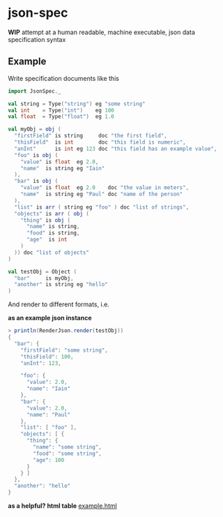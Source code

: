 # json-spec

**WIP** attempt at a human readable, machine executable, json data specification syntax

## Example

Write specification documents like this
```scala
import JsonSpec._

val string = Type("string") eg "some string"
val int    = Type("int")    eg 100
val float  = Type("float")  eg 1.0

val myObj = obj (
  "firstField" is string     doc "the first field",
  "thisField"  is int        doc "this field is numeric",
  "anInt"      is int eg 123 doc "this field has an example value",
  "foo" is obj (
    "value" is float  eg 2.0,
    "name"  is string eg "Iain"
  ),
  "bar" is obj (
    "value" is float  eg 2.0    doc "the value in meters",
    "name"  is string eg "Paul" doc "name of the person"
  ),
  "list" is arr ( string eg "foo" ) doc "list of strings",
  "objects" is arr ( obj (
    "thing" is obj (
      "name" is string,
      "food" is string,
      "age"  is int
    )
  )) doc "list of objects"
)

val testObj = Object (
  "bar"     is myObj,
  "another" is string eg "hello"
)
```

And render to different formats, i.e.

**as an example json instance**
```scala
> println(RenderJson.render(testObj))
{
  "bar": {
    "firstField": "some string",
    "thisField": 100,
    "anInt": 123,

    "foo": {
      "value": 2.0,
      "name": "Iain"
    },
    "bar": {
      "value": 2.0,
      "name": "Paul"
    },
    "list": [ "foo" ],
    "objects": [ {
      "thing": {
        "name": "some string",
        "food": "some string",
        "age": 100
      }
    } ]
  },
  "another": "hello"
}
```
**as a helpful? html table**
[example.html](http://htmlpreview.github.io/?https://github.com/tobias-johansson/json-spec/blob/master/example.html)
